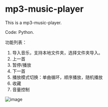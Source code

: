 # mp3-music-player
This is a mp3-music-player.

Code: Python.

功能列表：
1. 导入音乐，支持本地文件夹，选择文件夹导入。
2. 上一首
3. 暂停/播放
4. 下一首
5. 播放模式切换：单曲循环，顺序播放，随机播放
6. 收藏
7. 音量控制


![image](https://github.com/user-attachments/assets/2f96a470-390c-457a-8bfb-3d1726de77f5)



